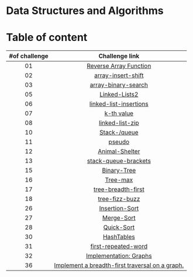 # Data Structures and Algorithms

# Table of content

| #of challenge|Challenge link  | 
| :---: | :---: |
| 01 | [Reverse Array Function](./code-challenges/ch1-array-reverse/README.md) |
| 02 | [array-insert-shift](./code-challenges/ch2-array-insert-shift/README.md) |
| 03 | [array-binary-search](./code-challenges/ch3-array-binary-search/README.md) 
| 05 | [Linked-Lists2](./linked-list/readme/single.list.md) |
| 06 | [linked-list-insertions](./linked-list/readme/extend.md) |
| 07 | [k-th value](./linked-list/readme/kth.md) |
| 08 | [linked-list-zip](./linked-list/readme/zipList.md) |
| 10 | [Stack-/queue](./stack-and-queue/read/stack.md) |
| 11 | [pseudo](./stack-and-queue/read/pseudo.md) |
| 12 | [Animal-Shelter](./stack-and-queue/read/animal.md) |
| 13 | [stack-queue-brackets](./stack-and-queue/read/bracket.md) |
| 15 | [Binary-Tree](./tree/read/binary%26BST.md) |
| 16 | [Tree-max](./tree/read/max.md) |
| 17 | [tree-breadth-first](./tree/read/breadth.md) |
| 18 | [tree-fizz-buzz](./tree/read/fizzbuzz.md) |
| 26 | [Insertion-Sort](./new-group/insertion/Insertion.md) |
| 27 | [Merge-Sort](./new-group/merge/merge-sort.md) |
| 28 | [Quick-Sort](./new-group/QuickSort/Quick-Sort.md) |
| 30 | [HashTables](./new-group/hashtables/readme/hashtable.md) |
| 31 | [first-repeated-word](./new-group/hashtables/readme/firstRepeated.md) |
| 32 | [Implementation: Graphs](./graphs/readme.md) |
| 36 | [Implement a breadth-first traversal on a graph.](./graphs/breadth.md) |
